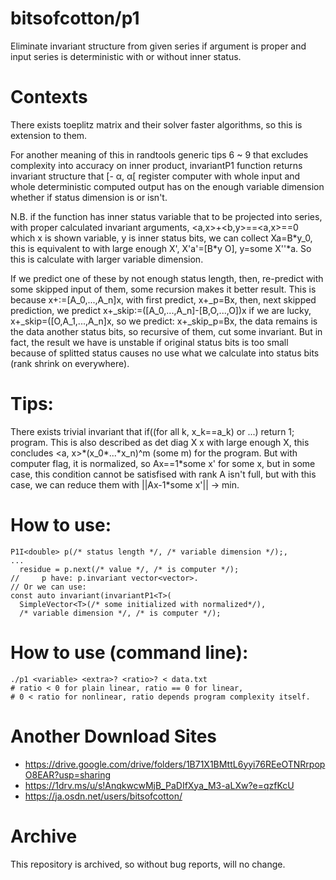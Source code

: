 # bitsofcotton/p1
Eliminate invariant structure from given series if argument is proper and
input series is deterministic with or without inner status.

# Contexts
There exists toeplitz matrix and their solver faster algorithms,
so this is extension to them.  

For another meaning of this in randtools generic tips 6 ~ 9 that
excludes complexity into accuracy on inner product,
invariantP1 function returns invariant structure that \[- &alpha;, &alpha;\[
register computer with whole input and whole deterministic computed output
has on the enough variable dimension whether if status dimension is or isn't.

N.B. if the function has inner status variable that to be projected into
series, with proper calculated invariant arguments, \<a,x\>+\<b,y\>==\<a,x\>==0
which x is shown variable, y is inner status bits, we can collect
Xa=B\*y\_0, this is equivalent to with large enough X',
X'a'=\[B\*y O\], y=some X''\*a.
So this is calculate with larger variable dimension.

If we predict one of these by not enough status length, then, re-predict with
some skipped input of them, some recursion makes it better result.
This is because x+:=\[A_0,...,A_n\]x, with first predict, x+\_p=Bx,
then, next skipped prediction, we predict x+\_skip:=(\[A_0,...,A_n\]-\[B,O,...,O\])x
if we are lucky, x+\_skip=(\[O,A_1,...,A_n\]x, so we predict: x+\_skip\_p=Bx, the data
remains is the data another status bits, so recursive of them, cut some invariant.
But in fact, the result we have is unstable if original status bits is too small because of splitted status causes no use what we calculate into status bits (rank shrink on everywhere).

# Tips:
There exists trivial invariant that if((for all k, x_k==a_k) or ...) return 1; program. This is also described as det diag X x with large enough X, this concludes &lt;a, x&gt;\*(x_0\*...\*x_n)^m (some m) for the program. But with computer flag, it is normalized, so Ax==1\*some x' for some x, but in some case, this condition cannot be satisfised with rank A isn't full, but with this case, we can reduce them with ||Ax-1\*some x'|| -&gt; min.

# How to use:
    P1I<double> p(/* status length */, /* variable dimension */);,
    ...
      residue = p.next(/* value */, /* is computer */);
    //     p have: p.invariant vector<vector>.
    // Or we can use:
    const auto invariant(invariantP1<T>(
      SimpleVector<T>(/* some initialized with normalized*/),
      /* variable dimension */, /* is computer */);

# How to use (command line):
    ./p1 <variable> <extra>? <ratio>? < data.txt
    # ratio < 0 for plain linear, ratio == 0 for linear,
    # 0 < ratio for nonlinear, ratio depends program complexity itself.

# Another Download Sites
* https://drive.google.com/drive/folders/1B71X1BMttL6yyi76REeOTNRrpopO8EAR?usp=sharing
* https://1drv.ms/u/s!AnqkwcwMjB_PaDIfXya_M3-aLXw?e=qzfKcU
* https://ja.osdn.net/users/bitsofcotton/

# Archive
This repository is archived, so without bug reports, will no change.

